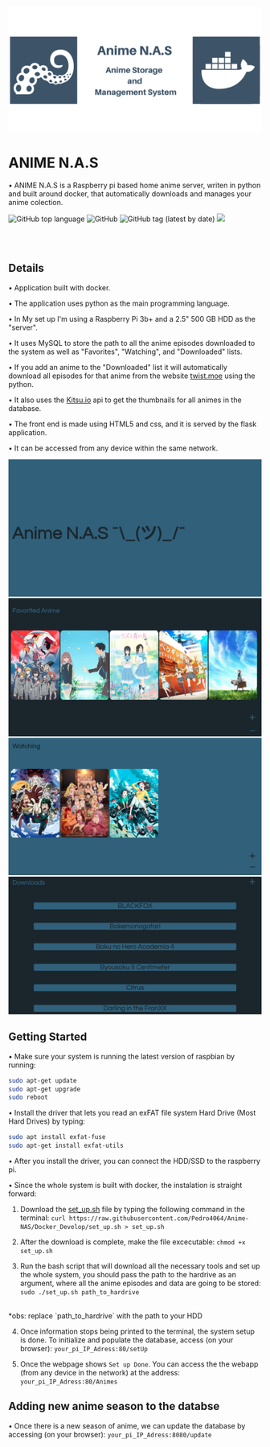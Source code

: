 ![](images/GthubLogo.png)
# ANIME N.A.S

• ANIME N.A.S is a Raspberry pi based home anime server, writen in python and built around docker, that automatically downloads and manages your anime colection. 

![GitHub top language](https://img.shields.io/github/languages/top/Pedro4064/Anime-NAS)
![GitHub](https://img.shields.io/github/license/Pedro4064/Anime-NAS)
![GitHub tag (latest by date)](https://img.shields.io/github/v/tag/Pedro4064/Anime-NAS)
![](https://tokei.rs/b1/github/Pedro4064/Anime-NAS)



</br>


</br>




## Details

• Application built with docker.

• The application uses python as the main programming language.

• In My set up I'm using a  Raspberry Pi 3b+ and a 2.5" 500 GB HDD as the "server".

• It uses MySQL to store the path to all the anime episodes downloaded to the system as well as  "Favorites", "Watching", and "Downloaded" lists.

• If you add an anime to the "Downloaded" list it will automatically download all episodes for that anime from the website [twist.moe](https://twist.moe/) using the python.

• It also uses the  [Kitsu.io](https://kitsu.docs.apiary.io/) api to get the thumbnails for all animes in the database.

• The front end is made using HTML5 and css, and it is served by the flask application. 

• It can be accessed from any device within the same network.

![Page1](images/Page1.png)
![Page2](images/Page2.png)
![Page2](images/Page3.png)
![Page2](images/Page4.png)


## Getting Started

• Make sure your system is running the latest version of raspbian by running:

```bash
sudo apt-get update
sudo apt-get upgrade
sudo reboot
```

• Install the driver that lets you read an exFAT file system Hard Drive (Most Hard Drives) by typing:

```bash
sudo apt install exfat-fuse
sudo apt-get install exfat-utils
 ```

• After you install the driver, you can connect the HDD/SSD to the raspberry pi.

• Since the whole system is built with docker, the instalation is straight forward:

   1. Download the [set_up.sh](set_up.sh) file by typing the following command in the terminal:
      `curl https://raw.githubusercontent.com/Pedro4064/Anime-NAS/Docker_Develop/set_up.sh > set_up.sh`
   
   2. After the download is complete, make the file excecutable:
      `chmod +x set_up.sh`

   3. Run the bash script that will download all the necessary tools and set up the whole system, you should pass the path to the hardrive as an argument, where all the anime episodes and data are going to be stored:
      `sudo ./set_up.sh path_to_hardrive`
   <br>
   *obs: replace `path_to_hardrive` with the path to your HDD

   
   4. Once information stops being printed to the terminal, the system setup is done. To initialize and populate the database, access (on your browser):
   `your_pi_IP_Adress:80/setUp`

   5. Once the webpage shows `Set up Done`. You can access the the webapp (from any device in the network) at the address:
   `your_pi_IP_Adress:80/Animes`

## Adding new anime season to the databse
• Once there is a new season of anime, we can update the database by accessing (on your browser):
`your_pi_IP_Adress:8080/update`